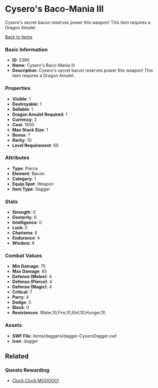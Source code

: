 # Cysero's Baco-Mania III

Cysero's secret bacon reserves power this weapon! This item requires a Dragon Amulet.

[Back to Items](../items.md)

### Basic Information

- **ID**: 5390
- **Name**: Cysero&#039;s Baco-Mania III
- **Description**: Cysero&#039;s secret bacon reserves power this weapon! This item requires a Dragon Amulet.

### Properties

- **Visible**: 1
- **Destroyable**: 1
- **Sellable**: 1
- **Dragon Amulet Required**: 1
- **Currency**: 2
- **Cost**: 1500
- **Max Stack Size**: 1
- **Bonus**: 7
- **Rarity**: 10
- **Level Requirement**: 66

### Attributes

- **Type**: Pierce
- **Element**: Bacon
- **Category**: 1
- **Equip Spot**: Weapon
- **Item Type**: Dagger

### Stats

- **Strength**: 0
- **Dexterity**: 6
- **Intelligence**: 0
- **Luck**: 0
- **Charisma**: 6
- **Endurance**: 4
- **Wisdom**: 6

### Combat Values

- **Min Damage**: 75
- **Max Damage**: 85
- **Defense (Melee)**: 4
- **Defense (Pierce)**: 4
- **Defense (Magic)**: 4
- **Critical**: 7
- **Parry**: 4
- **Dodge**: 0
- **Block**: 0
- **Resistances**: Water,10,Fire,10,Ebil,10,Hunger,10

### Assets

- **SWF File**: items/daggers/dagger-CyseroDagger.swf
- **Icon**: dagger

## Related

### Quests Rewarding

- [Cluck Cluck MOOOOO!](../quests/756-cluck-cluck-mooooo.md)

